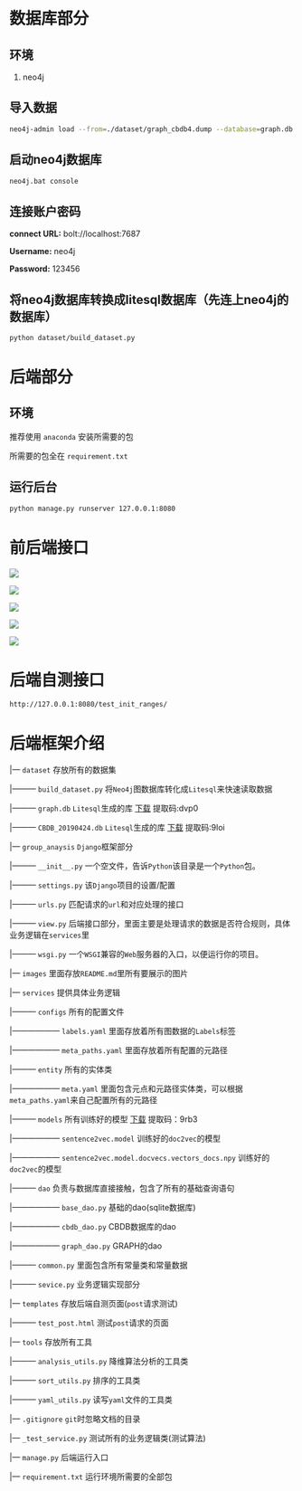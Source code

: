 # 数据库部分
## 环境
1. neo4j
## 导入数据
```bash
neo4j-admin load --from=./dataset/graph_cbdb4.dump --database=graph.db --force
```
## 启动neo4j数据库
```bash
neo4j.bat console
```
## 连接账户密码
**connect URL:** bolt://localhost:7687

**Username:**  neo4j

**Password:**  123456
## 将neo4j数据库转换成litesql数据库（先连上neo4j的数据库）
```bash
python dataset/build_dataset.py
```

# 后端部分
## 环境
推荐使用 `anaconda` 安装所需要的包

所需要的包全在 `requirement.txt`
## 运行后台
```bash
python manage.py runserver 127.0.0.1:8080
```

# 前后端接口
![](./images/init_ranges.png)

![](./images/search_ranges_by_name.png)

![](./images/search_person_by_ranges.png)

![](./images/search_address_by_person_ids.png)

![](./images/search_topic_by_person_ids.png)
# 后端自测接口
```
http://127.0.0.1:8080/test_init_ranges/
```

# 后端框架介绍
|— `dataset` 存放所有的数据集

|——— `build_dataset.py` 将`Neo4j`图数据库转化成`Litesql`来快速读取数据

|——— `graph.db` `Litesql`生成的库 [下载](https://pan.baidu.com/s/1nta1-lgHu-YUtZ8SJVqYog) 提取码:dvp0

|——— `CBDB_20190424.db` `Litesql`生成的库 [下载](https://pan.baidu.com/s/1eH04dDlycyl_-uKoYTOQ8Q) 提取码:9loi

|— `group_anaysis` `Django`框架部分

|——— `__init__.py` 一个空文件，告诉`Python`该目录是一个`Python`包。

|——— `settings.py` 该`Django`项目的设置/配置

|——— `urls.py` 匹配请求的`url`和对应处理的接口

|——— `view.py` 后端接口部分，里面主要是处理请求的数据是否符合规则，具体业务逻辑在`services`里

|——— `wsgi.py` 一个`WSGI`兼容的`Web`服务器的入口，以便运行你的项目。

|— `images` 里面存放`README.md`里所有要展示的图片

|— `services` 提供具体业务逻辑

|——— `configs` 所有的配置文件

|—————— `labels.yaml` 里面存放着所有图数据的`Labels`标签

|—————— `meta_paths.yaml` 里面存放着所有配置的元路径

|——— `entity` 所有的实体类

|—————— `meta.yaml` 里面包含元点和元路径实体类，可以根据`meta_paths.yaml`来自己配置所有的元路径

|——— `models` 所有训练好的模型 [下载](https://pan.baidu.com/s/1bV1u2rby8ZWwxrHhd1XAuQ) 提取码：9rb3

|—————— `sentence2vec.model` 训练好的`doc2vec`的模型 

|—————— `sentence2vec.model.docvecs.vectors_docs.npy` 训练好的`doc2vec`的模型

|——— `dao` 负责与数据库直接接触，包含了所有的基础查询语句

|—————— `base_dao.py` 基础的dao(sqlite数据库)

|—————— `cbdb_dao.py` CBDB数据库的dao

|—————— `graph_dao.py` GRAPH的dao

|——— `common.py` 里面包含所有常量类和常量数据

|——— `sevice.py` 业务逻辑实现部分

|— `templates` 存放后端自测页面(`post`请求测试)

|——— `test_post.html` 测试`post`请求的页面

|— `tools` 存放所有工具

|——— `analysis_utils.py` 降维算法分析的工具类

|——— `sort_utils.py` 排序的工具类

|——— `yaml_utils.py` 读写`yaml`文件的工具类

|— `.gitignore` `git`时忽略文档的目录

|— `_test_service.py` 测试所有的业务逻辑类(测试算法)

|— `manage.py` 后端运行入口

|— `requirement.txt` 运行环境所需要的全部包

